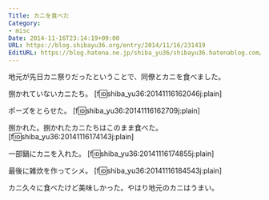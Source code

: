```yaml
---
Title: カニを食べた
Category:
- misc
Date: 2014-11-16T23:14:19+09:00
URL: https://blog.shibayu36.org/entry/2014/11/16/231419
EditURL: https://blog.hatena.ne.jp/shiba_yu36/shibayu36.hatenablog.com/atom/entry/8454420450074053416
---
```


地元が先日カニ祭りだったということで、同僚とカニを食べました。

捌かれていないカニたち。
[f:id:shiba_yu36:20141116162046j:plain]

ポーズをとらせた。
[f:id:shiba_yu36:20141116162709j:plain]

捌かれた。捌かれたカニたちはこのまま食べた。
[f:id:shiba_yu36:20141116174143j:plain]

一部鍋にカニを入れた。
[f:id:shiba_yu36:20141116174855j:plain]

最後に雑炊を作ってシメ。
[f:id:shiba_yu36:20141116184543j:plain]

カニ久々に食べたけど美味しかった。やはり地元のカニはうまい。
